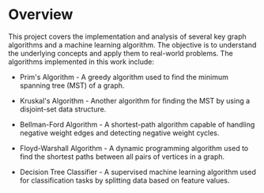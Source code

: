 # Overview

This project covers the implementation and analysis of several key graph algorithms and a machine learning algorithm. The objective is to understand the underlying concepts and apply them to real-world problems. The algorithms implemented in this work include:

- Prim's Algorithm - A greedy algorithm used to find the minimum spanning tree (MST) of a graph.

- Kruskal's Algorithm - Another algorithm for finding the MST by using a disjoint-set data structure.

- Bellman-Ford Algorithm - A shortest-path algorithm capable of handling negative weight edges and detecting negative weight cycles.

- Floyd-Warshall Algorithm - A dynamic programming algorithm used to find the shortest paths between all pairs of vertices in a graph.

- Decision Tree Classifier - A supervised machine learning algorithm used for classification tasks by splitting data based on feature values.
